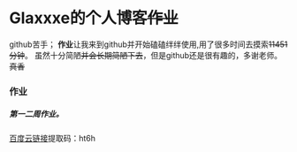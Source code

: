 #    Glaxxxe的个人博客~~作业~~
github苦手；
**作业**让我来到github并开始磕磕绊绊使用,用了很多时间去摸索~~11451分钟~~。
虽然十分简陋~~并会长期简陋下去~~，但是github还是很有趣的，多谢老师。~~真香~~
### 作业
##### 第一二周作业。
[百度云链接]( https://pan.baidu.com/s/1HQN8NgpzU3XK-YYgA-g-ig )提取码：ht6h
